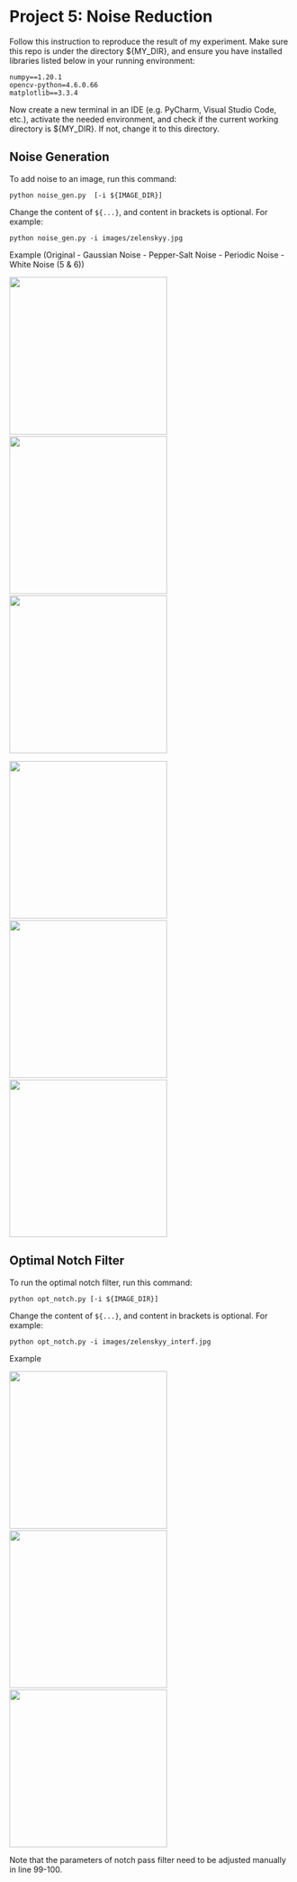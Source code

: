 # Project 5: Noise Reduction
Follow this instruction to reproduce the result of my experiment. Make sure this repo is under the directory ${MY_DIR}, and ensure you have installed libraries listed below in your running environment:

```
numpy==1.20.1
opencv-python=4.6.0.66
matplotlib==3.3.4
```

Now create a new terminal in an IDE (e.g. PyCharm, Visual Studio Code, etc.),
activate the needed environment,
and check if the current working directory is ${MY_DIR}. If not, change it to this directory.

## Noise Generation
To add noise to an image, run this command:

```
python noise_gen.py  [-i ${IMAGE_DIR}]
```

Change the content of ```${...}```, and content in brackets is optional. For example:

```
python noise_gen.py -i images/zelenskyy.jpg
```

Example (Original - Gaussian Noise - Pepper-Salt Noise - Periodic Noise - White Noise (5 & 6))
<p>
  <img src='images/zelenskyy.jpg' width='280'/>&nbsp;&nbsp;<img src='images/zelenskyy_gn.jpg' width='280'/>&nbsp;&nbsp;<img src='images/zelenskyy_pn.jpg' width='280'/>
</p>
<p>
  <img src='images/zelenskyy_prd.jpg' width='280'/>&nbsp;&nbsp;<img src='images/zelenskyy_wn_2.5e+04.jpg' width='280'/>&nbsp;&nbsp;<img src='images/zelenskyy_wn_1e+05.jpg' width='280'/>
</p>

## Optimal Notch Filter
To run the optimal notch filter, run this command:

```
python opt_notch.py [-i ${IMAGE_DIR}]
```

Change the content of ```${...}```, and content in brackets is optional. For example:

```
python opt_notch.py -i images/zelenskyy_interf.jpg
```

Example
<p>
  <img src='images/zelenskyy_interf.jpg' width='280'/>&nbsp;&nbsp;<img src='images/zelenskyy_interf_denoised.jpg' width='280'/>&nbsp;&nbsp;<img src='images/zelenskyy_interf_opt_denoised.jpg' width='280'/>
</p>

Note that the parameters of notch pass filter need to be adjusted manually in line 99-100.
